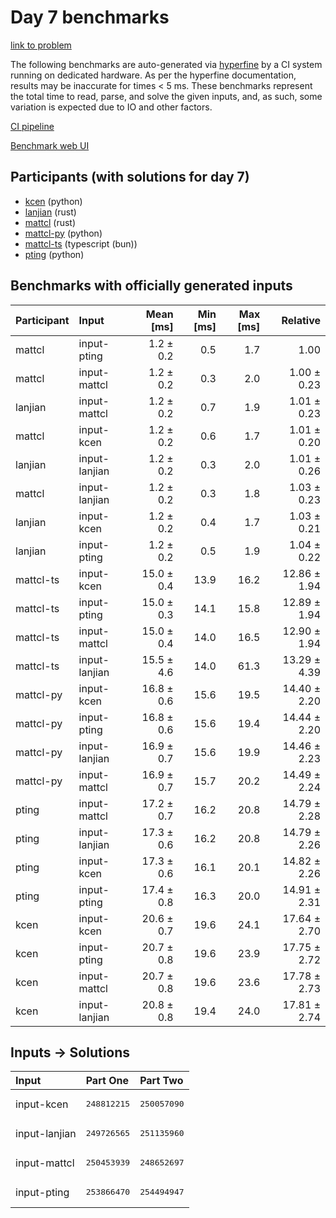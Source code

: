 # Day 7 benchmarks

[link to problem](https://adventofcode.com/2023/day/7)

The following benchmarks are auto-generated via
[hyperfine](https://github.com/sharkdp/hyperfine) by a CI system running on
dedicated hardware. As per the hyperfine documentation, results may be
inaccurate for times < 5 ms. These benchmarks represent the total time to read,
parse, and solve the given inputs, and, as such, some variation is expected due
to IO and other factors.

[CI pipeline](http://ci.papercode.net:8080/teams/main/pipelines/aoc2023)

[Benchmark web UI](https://aoc.ancalagon.black)


## Participants (with solutions for day 7)

- [kcen](https://github.com/kcen/aoc2023) (python)
- [lanjian](https://github.com/lanjian/aoc-2023) (rust)
- [mattcl](https://github.com/mattcl/aoc2023) (rust)
- [mattcl-py](https://github.com/mattcl/aoc2023-py) (python)
- [mattcl-ts](https://github.com/mattcl/aoc2023-js) (typescript (bun))
- [pting](https://github.com/pting/aoc2023) (python)


## Benchmarks with officially generated inputs

| Participant | Input | Mean [ms] | Min [ms] | Max [ms] | Relative |
|:---|:---|---:|---:|---:|---:|
| mattcl | input-pting | 1.2 ± 0.2 | 0.5 | 1.7 | 1.00 |
| mattcl | input-mattcl | 1.2 ± 0.2 | 0.3 | 2.0 | 1.00 ± 0.23 |
| lanjian | input-mattcl | 1.2 ± 0.2 | 0.7 | 1.9 | 1.01 ± 0.23 |
| mattcl | input-kcen | 1.2 ± 0.2 | 0.6 | 1.7 | 1.01 ± 0.20 |
| lanjian | input-lanjian | 1.2 ± 0.2 | 0.3 | 2.0 | 1.01 ± 0.26 |
| mattcl | input-lanjian | 1.2 ± 0.2 | 0.3 | 1.8 | 1.03 ± 0.23 |
| lanjian | input-kcen | 1.2 ± 0.2 | 0.4 | 1.7 | 1.03 ± 0.21 |
| lanjian | input-pting | 1.2 ± 0.2 | 0.5 | 1.9 | 1.04 ± 0.22 |
| mattcl-ts | input-kcen | 15.0 ± 0.4 | 13.9 | 16.2 | 12.86 ± 1.94 |
| mattcl-ts | input-pting | 15.0 ± 0.3 | 14.1 | 15.8 | 12.89 ± 1.94 |
| mattcl-ts | input-mattcl | 15.0 ± 0.4 | 14.0 | 16.5 | 12.90 ± 1.94 |
| mattcl-ts | input-lanjian | 15.5 ± 4.6 | 14.0 | 61.3 | 13.29 ± 4.39 |
| mattcl-py | input-kcen | 16.8 ± 0.6 | 15.6 | 19.5 | 14.40 ± 2.20 |
| mattcl-py | input-pting | 16.8 ± 0.6 | 15.6 | 19.4 | 14.44 ± 2.20 |
| mattcl-py | input-lanjian | 16.9 ± 0.7 | 15.6 | 19.9 | 14.46 ± 2.23 |
| mattcl-py | input-mattcl | 16.9 ± 0.7 | 15.7 | 20.2 | 14.49 ± 2.24 |
| pting | input-mattcl | 17.2 ± 0.7 | 16.2 | 20.8 | 14.79 ± 2.28 |
| pting | input-lanjian | 17.3 ± 0.6 | 16.2 | 20.8 | 14.79 ± 2.26 |
| pting | input-kcen | 17.3 ± 0.6 | 16.1 | 20.1 | 14.82 ± 2.26 |
| pting | input-pting | 17.4 ± 0.8 | 16.3 | 20.0 | 14.91 ± 2.31 |
| kcen | input-kcen | 20.6 ± 0.7 | 19.6 | 24.1 | 17.64 ± 2.70 |
| kcen | input-pting | 20.7 ± 0.8 | 19.6 | 23.9 | 17.75 ± 2.72 |
| kcen | input-mattcl | 20.7 ± 0.8 | 19.6 | 23.6 | 17.78 ± 2.73 |
| kcen | input-lanjian | 20.8 ± 0.8 | 19.4 | 24.0 | 17.81 ± 2.74 |


## Inputs -> Solutions

| Input | Part One | Part Two |
|:---|:---|:---|
|input-kcen|<pre>248812215</pre>|<pre>250057090</pre>|
|input-lanjian|<pre>249726565</pre>|<pre>251135960</pre>|
|input-mattcl|<pre>250453939</pre>|<pre>248652697</pre>|
|input-pting|<pre>253866470</pre>|<pre>254494947</pre>|